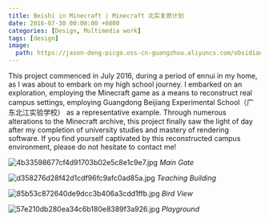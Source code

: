 ```yaml
---
title: Beishi in Minecraft | Minecraft 北实复原计划
date: 2016-07-30 00:00:00 +0800
categories: [Design, Multimedia work]
tags: [design] 
image:
  path: https://jason-deng-picgo.oss-cn-guangzhou.aliyuncs.com/obsidian/202405011827550.jpg
---
```


This project commenced in July 2016, during a period of ennui in my home, as I was about to embark on my high school journey. I embarked on an exploration, employing the Minecraft game as a means to reconstruct real campus settings, employing Guangdong Beijiang Experimental School（广东北江实验学校） as a representative example. Through numerous alterations to the Minecraft archive, this project finally saw the light of day after my completion of university studies and mastery of rendering software. If you find yourself captivated by this reconstructed campus environment, please do not hesitate to contact me!

![4b33598677cf4d91703b02e5c8e1c9e7.jpg](https://jason-deng-picgo.oss-cn-guangzhou.aliyuncs.com/obsidian/202405011827550.jpg)
*Main Gate*

![d358276d28f42d1cdf96fc9afc0ad85a.jpg](https://jason-deng-picgo.oss-cn-guangzhou.aliyuncs.com/obsidian/202405011827260.jpg)
*Teaching Building*

![85b53c872640de9dcc3b406a3cdd1ffb.jpg](https://jason-deng-picgo.oss-cn-guangzhou.aliyuncs.com/obsidian/202405011828564.jpg)
*Bird View*

![57e210db280ea34c6b180e8389f3a926.jpg](https://jason-deng-picgo.oss-cn-guangzhou.aliyuncs.com/obsidian/202405011828066.jpg)
*Playground*